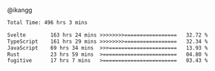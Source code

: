 @ikangg
<!--START_SECTION:waka-->

```txt
Total Time: 496 hrs 3 mins

Svelte        163 hrs 24 mins >>>>>>>>=================   32.72 %
TypeScript    161 hrs 29 mins >>>>>>>>=================   32.34 %
JavaScript    69 hrs 34 mins  >>>======================   13.93 %
Rust          23 hrs 59 mins  >========================   04.80 %
fugitive      17 hrs 7 mins   >========================   03.43 %
```

<!--END_SECTION:waka-->
